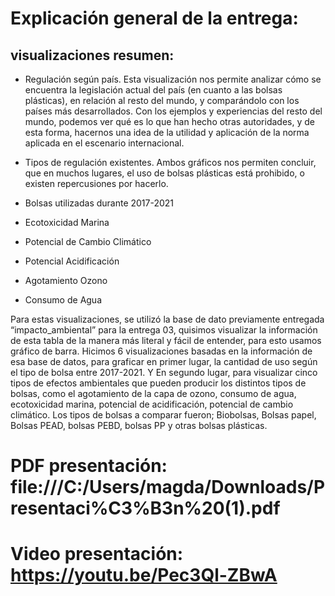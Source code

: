 # Explicación general de la entrega:

## visualizaciones resumen:
- Regulación según país. Esta visualización nos permite analizar cómo se encuentra la legislación actual del país (en cuanto a las bolsas plásticas), en relación al resto del mundo, y comparándolo con los países más desarrollados.
Con los ejemplos y experiencias del resto del mundo, podemos ver qué es lo que han hecho otras autoridades, y de esta forma, hacernos una idea de la utilidad y aplicación de la norma aplicada en el escenario internacional.
- Tipos de regulación existentes. Ambos gráficos nos permiten concluir, que en muchos lugares, el uso de bolsas plásticas está prohibido, o existen repercusiones por hacerlo.

- Bolsas utilizadas durante 2017-2021
- Ecotoxicidad Marina
- Potencial de Cambio Climático
- Potencial Acidificación
- Agotamiento Ozono
- Consumo de Agua

Para estas visualizaciones, se utilizó la base de dato previamente entregada “impacto_ambiental” para la entrega 03, quisimos visualizar la información de esta tabla de la manera más literal y fácil de entender, para esto usamos gráfico de barra. Hicimos 6 visualizaciones basadas en la información de esa base de datos, para graficar en primer lugar, la cantidad de uso según el tipo de bolsa entre 2017-2021. Y En segundo lugar, para visualizar cinco tipos de efectos ambientales que pueden producir los distintos tipos de bolsas, como el agotamiento de la capa de ozono, consumo de agua, ecotoxicidad marina, potencial de acidificación, potencial de cambio climático. Los tipos de bolsas a comparar fueron; Biobolsas, Bolsas papel, Bolsas PEAD, bolsas PEBD, bolsas PP y otras bolsas plásticas.

# PDF presentación: file:///C:/Users/magda/Downloads/Presentaci%C3%B3n%20(1).pdf

# Video presentación: https://youtu.be/Pec3Ql-ZBwA